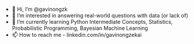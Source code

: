 - 👋 Hi, I’m @gavinongzk
- 👀 I’m interested in answering real-world questions with data (or lack of)
- 🌱 I’m currently learning Python Intermediate Concepts, Statistics, Probabilistic Programming, Bayesian Machine Learning
- 📫 How to reach me - linkedin.com/in/gavinongzekai

<!---
gavinongzk/gavinongzk is a ✨ special ✨ repository because its `README.md` (this file) appears on your GitHub profile.
You can click the Preview link to take a look at your changes.
--->
